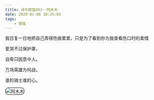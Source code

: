 ```yaml
---
title: 诗与联盟003--阿木木
date: 2020-01-06 18:25:03
tags:
    - 随笔
---
```

我日复一日地把自己弄得伤痕累累，只是为了看到你为我查看伤口时的柔情

<!--more-->

爱哭不过保护罩，

自卑只因意中人。

万场英雄为何战，

谁的骑士谁的心。



<div>
  <img style="max-width: 450px; border-radius:10px; border:2px solid #696969" src="http://img.buxiaoxing.com/uPic/2022/07/25125255-brjVFh-image-20220725125253686.png" alt="阿木木" />
</div>

